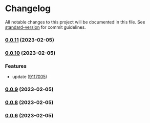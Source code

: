 # Changelog

All notable changes to this project will be documented in this file. See [standard-version](https://github.com/conventional-changelog/standard-version) for commit guidelines.

### [0.0.11](https://github.com/nguyenvanduocit/obsidian-ai-assistant/compare/0.0.10...0.0.11) (2023-02-05)

### [0.0.10](https://github.com/nguyenvanduocit/obsidian-ai-assistant/compare/0.0.9...0.0.10) (2023-02-05)

### Features

-   update ([9117005](https://github.com/nguyenvanduocit/obsidian-ai-assistant/commit/9117005186fed6fa2d287ca483faafd5ae3fe142))

### [0.0.9](https://github.com/nguyenvanduocit/obsidian-ai-assistant/compare/0.0.8...0.0.9) (2023-02-05)

### [0.0.8](https://github.com/nguyenvanduocit/obsidian-ai-assistant/compare/0.0.7...0.0.8) (2023-02-05)

### [0.0.6](https://github.com/nguyenvanduocit/obsidian-ai-assistant/compare/0.0.7...0.0.6) (2023-02-05)
